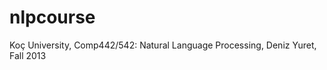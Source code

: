 nlpcourse
=========

Koç University, Comp442/542: Natural Language Processing, Deniz Yuret, Fall 2013
